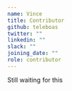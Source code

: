 ```yaml
---
name: Vince
title: Contributor
github: teleboas
twitter: ""
linkedin: ""
slack: ""
joining_date: ""
role: contributor
---
```


Still waiting for this
